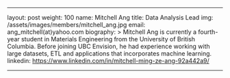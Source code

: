 ---

layout: post
weight: 100
name: Mitchell Ang
title: Data Analysis Lead
img: /assets/images/members/mitchell_ang.jpg
email: ang_mitchell(at)yahoo.com
biography: >
 Mitchell Ang is currently a fourth-year student in Materials Engineering from the University of British Columbia. Before joining UBC Envision, he had experience working with large datasets, ETL and applications that incorporates machine learning. 
linkedin: https://www.linkedin.com/in/mitchell-ming-ze-ang-92a442a9/

---